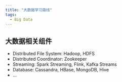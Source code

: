 ```yaml
---
title: "大数据学习路线"
tags:
  - Big Data
---
```


## 大数据相关组件

* Distributed File System: Hadoop, HDFS
* Distributed Coordinator: Zookeeper
* Streaming: Spark Streaming, Flink, Kafka Streams
* Database: Cassandra, HBase, MongoDB, Hive
* ...